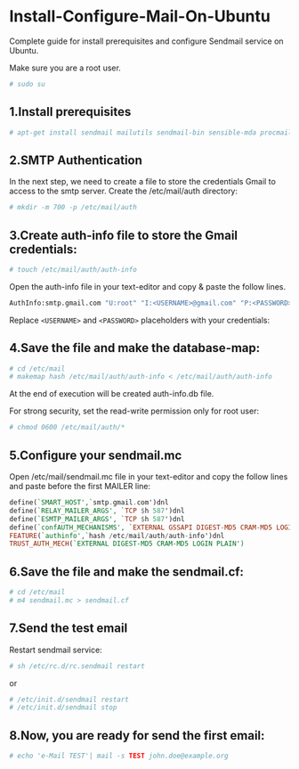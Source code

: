 # Install-Configure-Mail-On-Ubuntu
Complete guide for install prerequisites and configure Sendmail  service on Ubuntu.

Make sure you are a root user.
```sh
# sudo su
```
1.Install prerequisites
----------
```sh
# apt-get install sendmail mailutils sendmail-bin sensible-mda procmail
```

2.SMTP Authentication
----------
In the next step, we need to create a file to store the credentials Gmail to access to the smtp server.
Create the /etc/mail/auth directory:
```sh
# mkdir -m 700 -p /etc/mail/auth
```

3.Create auth-info file to store the Gmail credentials:
-------
  ```sh
# touch /etc/mail/auth/auth-info
```
Open the auth-info file in your text-editor and copy & paste the follow lines.
  ```sh
AuthInfo:smtp.gmail.com "U:root" "I:<USERNAME>@gmail.com" "P:<PASSWORD>"
  ```
 Replace ``` <USERNAME> ``` and ``` <PASSWORD> ``` placeholders with your credentials:
 
4.Save the file and make the database-map:
-----------
  ```sh
# cd /etc/mail
# makemap hash /etc/mail/auth/auth-info < /etc/mail/auth/auth-info
```
At the end of execution will be created auth-info.db file.

For strong security, set the read-write permission only for root user:
```sh
# chmod 0600 /etc/mail/auth/*
```

5.Configure your sendmail.mc
------------
Open /etc/mail/sendmail.mc file in your text-editor and copy the follow lines and paste before the first MAILER line:
```hs
define(`SMART_HOST',`smtp.gmail.com')dnl
define(`RELAY_MAILER_ARGS', `TCP $h 587')dnl
define(`ESMTP_MAILER_ARGS', `TCP $h 587')dnl
define(`confAUTH_MECHANISMS', `EXTERNAL GSSAPI DIGEST-MD5 CRAM-MD5 LOGIN PLAIN')dnl
FEATURE(`authinfo',`hash /etc/mail/auth/auth-info')dnl
TRUST_AUTH_MECH(`EXTERNAL DIGEST-MD5 CRAM-MD5 LOGIN PLAIN')
```
6.Save the file and make the sendmail.cf:
----------
```sh
# cd /etc/mail
# m4 sendmail.mc > sendmail.cf
```
7.Send the test email
-----------
Restart sendmail service:
```sh
# sh /etc/rc.d/rc.sendmail restart
```
or
```sh
# /etc/init.d/sendmail restart
# /etc/init.d/sendmail stop
```
8.Now, you are ready for send the first email:
-------------
```sh
# echo 'e-Mail TEST'| mail -s TEST john.doe@example.org

